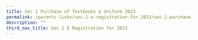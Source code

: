 ```yaml
---
title: Sec 1 Purchase of Textbooks & Uniform 2023
permalink: /parents-links/sec-1-e-registration-for-2023/sec-1-purchase-of-textbooks-n-uniform-2023/
description: ""
third_nav_title: Sec 1 E Registration for 2023
---
```

